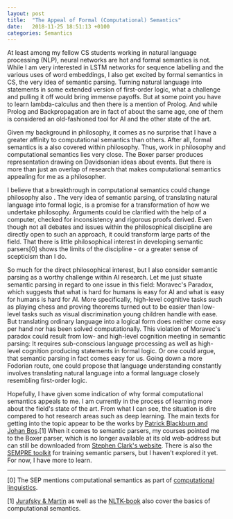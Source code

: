 ```yaml
---
layout: post
title:  "The Appeal of Formal (Computational) Semantics"
date:   2018-11-25 18:51:13 +0100
categories: Semantics
---
```


At least among my fellow CS students working in natural language processing (NLP), neural networks are hot and formal semantics is not. While I am very interested in LSTM networks for sequence labelling and the various uses of word embeddings, I also get excited by formal semantics in CS, the very idea of semantic parsing. Turning natural language into statements in some extended version of first-order logic, what a challenge and pulling it off would bring immense payoffs. But at some point you have to learn lambda-calculus and then there is a mention of Prolog. And while Prolog and Backpropagation are in fact of about the same age, one of them is considered an old-fashioned tool for AI and the other state of the art.

Given my background in philosophy, it comes as no surprise that I have a greater affinity to computational semantics than others. After all, formal semantics is a also covered within philosophy. Thus, work in philosophy and computational semantics lies very close. The Boxer parser produces representation drawing on Davidsonian ideas about events. But there is more than just an overlap of research that makes computational semantics appealing for me as a philosopher.

I believe that a breakthrough in computational semantics could change philosophy also . The very idea of semantic parsing, of translating natural language into formal logic, is a promise for a transformation of how we undertake philosophy. Arguments could be clarified with the help of a computer, checked for inconsistency and rigorous proofs derived. Even though not all debates and issues within the philosophical discipline are directly open to such an approach, it could transform large parts of the field. That there is little philosophical interest in developing semantic parsers[0] shows the limits of the discipline - or a greater sense of scepticism than I do.

So much for the direct philosophical interest, but I also consider semantic parsing as a worthy challenge within AI research. Let me just situate semantic parsing in regard to one issue in this field: Moravec's Paradox, which suggests that what is hard for humans is easy for AI and what is easy for humans is hard for AI. More specifically, high-level cognitive tasks such as playing chess and proving theorems turned out to be easier than low-level tasks such as visual discrimination young children handle with ease. But translating ordinary language into a logical form does neither come easy per hand nor has been solved computationally. This violation of Moravec's paradox could result from low- and high-level cognition meeting in semantic parsing: It requires sub-conscious language processing as well as high-level cognition producing statements in formal logic. Or one could argue, that semantic parsing in fact comes easy for us. Going down a more Fodorian route, one could propose that language understanding constantly involves translating natural language into a formal language closely resembling first-order logic.

Hopefully, I have given some indication of why formal computational semantics appeals to me. I am currently in the process of learning more about the field's state of the art. From what I can see, the situation is dire compared to hot research areas such as deep learning. The main texts for getting into the topic appear to be the works by [Patrick Blackburn and Johan Bos][blackburnbos].[1] When it comes to semantic parsers, my courses pointed me to the Boxer parser, which is no longer available at its old web-address but can still be downloaded from [Stephen Clark's website][candc-boxer]. There is also the [SEMPRE toolkit][sempre] for training semantic parsers, but I haven't explored it yet. For now, I have more to learn.


---
[0] The SEP mentions computational semantics as part of [computational linguistics][SEP-compling].

[1] [Jurafsky & Martin][jurafsky-martin] as well as the [NLTK-book][nltk-book-semantics] also cover the basics of computational semantics.

[blackburnbos]: http://www.let.rug.nl/bos/comsem/
[SEP-compling]: https://plato.stanford.edu/entries/computational-linguistics/#SemInt
[candc-boxer]: https://sites.google.com/site/stephenclark609/resources
[jurafsky-martin]: https://web.stanford.edu/~jurafsky/slp3/
[nltk-book-semantics]: https://www.nltk.org/book/ch10.html
[sempre]: https://nlp.stanford.edu/software/sempre/